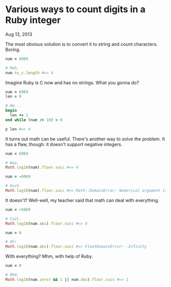 Various ways to count digits in a Ruby integer
==============================================

<time datetime="2013-08-13">Aug 13, 2013</time>

The most obvious solution is to convert it to string and count characters.
Boring.

```ruby
num = 6969

# Meh.
num.to_s.length #=> 4
```

Imagine Ruby is C now and has no strings. What you gonna do?

```ruby
num = 6969
len = 0

# Hm...
begin
  len += 1
end while (num /= 10) > 0

p len #=> 4
```

It turns out math can be useful. There's another way to solve the problem. It
has a flaw, though: it doesn't support negative integers.

```ruby
num = 6969

# Wow.
Math.log10(num).floor.succ #=> 4

num = -6969

# Ouch.
Math.log10(num).floor.succ #=> Math::DomainError: Numerical argument is out of domain - "log10"
```

It doesn't? Well-well, my teacher said that math can deal with everything.

```ruby
num = -6969

# Cool.
Math.log10(num.abs).floor.succ #=> 4

num = 0

# Oh!
Math.log10(num.abs).floor.succ #=> FloatDomainError: -Infinity
```

With everything? Mhm, with help of Ruby.

```ruby
num = 0

# Mhm.
Math.log10(num.zero? && 1 || num.abs).floor.succ #=> 1
```

